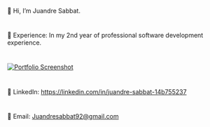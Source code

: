 👋 Hi, I’m Juandre Sabbat.
#
💼 Experience: In my 2nd year of professional software development experience. 
#
[![Portfolio Screenshot](https://github.com/user-attachments/assets/1b4f07e5-f0e1-4ecd-9ddd-fc1f5e57966e)](https://2024-port-website.vercel.app/)





#
🔗 LinkedIn: https://linkedin.com/in/juandre-sabbat-14b755237
#
📧 Email: Juandresabbat92@gmail.com
#

 

